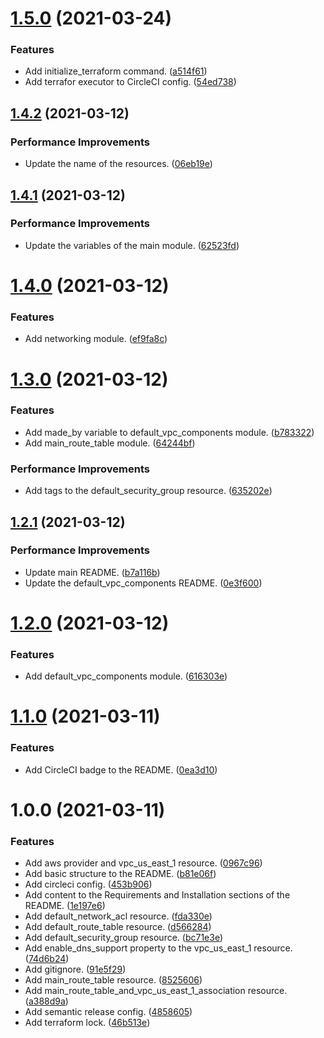 # [1.5.0](https://github.com/ae-lexs/aws_nat_gateway/compare/v1.4.2...v1.5.0) (2021-03-24)


### Features

* Add initialize_terraform command. ([a514f61](https://github.com/ae-lexs/aws_nat_gateway/commit/a514f616138d94cc6c62de1a81d7ecd868dd3a70))
* Add terrafor executor to CircleCI config. ([54ed738](https://github.com/ae-lexs/aws_nat_gateway/commit/54ed7388b670f74a6852ba8030d5627a5258b113))

## [1.4.2](https://github.com/ae-lexs/aws_nat_gateway/compare/v1.4.1...v1.4.2) (2021-03-12)


### Performance Improvements

* Update the name of the resources. ([06eb19e](https://github.com/ae-lexs/aws_nat_gateway/commit/06eb19e391774e515ceffa7423114fbaead9bc20))

## [1.4.1](https://github.com/ae-lexs/aws_nat_gateway/compare/v1.4.0...v1.4.1) (2021-03-12)


### Performance Improvements

* Update the variables of the main module. ([62523fd](https://github.com/ae-lexs/aws_nat_gateway/commit/62523fd301f78defb02f44ee5dc3026dfbd5d8d5))

# [1.4.0](https://github.com/ae-lexs/aws_nat_gateway/compare/v1.3.0...v1.4.0) (2021-03-12)


### Features

* Add networking module. ([ef9fa8c](https://github.com/ae-lexs/aws_nat_gateway/commit/ef9fa8c5c37b8ef0bcad18b525fb0d7f844d6add))

# [1.3.0](https://github.com/ae-lexs/aws_nat_gateway/compare/v1.2.1...v1.3.0) (2021-03-12)


### Features

* Add made_by variable to default_vpc_components module. ([b783322](https://github.com/ae-lexs/aws_nat_gateway/commit/b783322c0261d117fa51afe2cdeb8068edc62d2a))
* Add main_route_table module. ([64244bf](https://github.com/ae-lexs/aws_nat_gateway/commit/64244bff0804519c25b27d044aeeab5b03e89d83))


### Performance Improvements

* Add tags to the default_security_group resource. ([635202e](https://github.com/ae-lexs/aws_nat_gateway/commit/635202e6a0e335279beb817819c5bbad032fd49a))

## [1.2.1](https://github.com/ae-lexs/aws_nat_gateway/compare/v1.2.0...v1.2.1) (2021-03-12)


### Performance Improvements

* Update main README. ([b7a116b](https://github.com/ae-lexs/aws_nat_gateway/commit/b7a116be6466b5f11729d04721cf3385bb4fba43))
* Update the default_vpc_components README. ([0e3f600](https://github.com/ae-lexs/aws_nat_gateway/commit/0e3f600a917854adbf779adbaa94bfa59398c7e1))

# [1.2.0](https://github.com/ae-lexs/aws_nat_gateway/compare/v1.1.0...v1.2.0) (2021-03-12)


### Features

* Add default_vpc_components module. ([616303e](https://github.com/ae-lexs/aws_nat_gateway/commit/616303e24b83eed87fa4520f96a2ba5580808322))

# [1.1.0](https://github.com/ae-lexs/aws_nat_gateway/compare/v1.0.0...v1.1.0) (2021-03-11)


### Features

* Add CircleCI badge to the README. ([0ea3d10](https://github.com/ae-lexs/aws_nat_gateway/commit/0ea3d1054df3325a33f06a30224433991a7c6c98))

# 1.0.0 (2021-03-11)


### Features

* Add aws provider and vpc_us_east_1 resource. ([0967c96](https://github.com/ae-lexs/aws_nat_gateway/commit/0967c96f8879b9d82d83d4562de61d03f4850291))
* Add basic structure to the README. ([b81e06f](https://github.com/ae-lexs/aws_nat_gateway/commit/b81e06fa2917ec175d21b194dce8573152d13adc))
* Add circleci config. ([453b906](https://github.com/ae-lexs/aws_nat_gateway/commit/453b906dbd7d407451626803fc96cf3bd7919ef5))
* Add content to the Requirements and Installation sections of the README. ([1e197e6](https://github.com/ae-lexs/aws_nat_gateway/commit/1e197e65e3bda6cd1f590c907165eb82cee7b99d))
* Add default_network_acl resource. ([fda330e](https://github.com/ae-lexs/aws_nat_gateway/commit/fda330e77528b246359d76e06a3376f9a5e7c0d8))
* Add default_route_table resource. ([d566284](https://github.com/ae-lexs/aws_nat_gateway/commit/d5662846bff7318598e1f95b20a346660ea40160))
* Add default_security_group resource. ([bc71e3e](https://github.com/ae-lexs/aws_nat_gateway/commit/bc71e3ee36b30cf4edd869c4ec4854344546af38))
* Add enable_dns_support property to the vpc_us_east_1 resource. ([74d6b24](https://github.com/ae-lexs/aws_nat_gateway/commit/74d6b24c013fbece29180785ad34f90e728cd249))
* Add gitignore. ([91e5f29](https://github.com/ae-lexs/aws_nat_gateway/commit/91e5f29ebb6b978a21d1d75be34a37151f145d52))
* Add main_route_table resource. ([8525606](https://github.com/ae-lexs/aws_nat_gateway/commit/85256066374214b700fd93db23e337d617ef589f))
* Add main_route_table_and_vpc_us_east_1_association resource. ([a388d9a](https://github.com/ae-lexs/aws_nat_gateway/commit/a388d9a7e39439825d978438e0221e1fc38c967b))
* Add semantic release config. ([4858605](https://github.com/ae-lexs/aws_nat_gateway/commit/485860512c8d78ad0c773615ee37a5aecf39f85e))
* Add terraform lock. ([46b513e](https://github.com/ae-lexs/aws_nat_gateway/commit/46b513e1298f9de1f2f54f584e87b7e778a8c95c))
